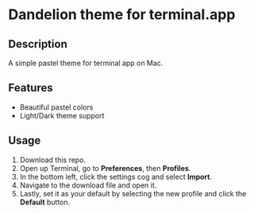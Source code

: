 # Dandelion theme for terminal.app

## Description

A simple pastel theme for terminal app on Mac.

## Features

- Beautiful pastel colors
- Light/Dark theme support

## Usage

1. Download this repo.
2. Open up Terminal, go to **Preferences**, then **Profiles**.
3. In the bottom left, click the settings cog and select **Import**.
4. Navigate to the download file and open it.
5. Lastly, set it as your default by selecting the new profile and click the **Default** button.

